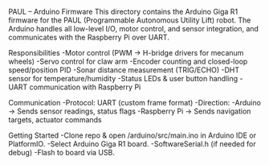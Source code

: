 PAUL – Arduino Firmware
This directory contains the Arduino Giga R1 firmware for the PAUL (Programmable Autonomous Utility Lift) robot. The Arduino handles all low-level I/O, motor control, and sensor integration, and communicates with the Raspberry Pi over UART.

Responsibilities
-Motor control (PWM → H-bridge drivers for mecanum wheels)
-Servo control for claw arm
-Encoder counting and closed-loop speed/position PID
-Sonar distance measurement (TRIG/ECHO)
-DHT sensor for temperature/humidity
-Status LEDs & user button handling
-UART communication with Raspberry Pi

Communication
-Protocol: UART (custom frame format)
-Direction:
 -Arduino → Sends sensor readings, status flags
 -Raspberry Pi → Sends navigation targets, actuator commands

Getting Started
-Clone repo & open /arduino/src/main.ino in Arduino IDE or PlatformIO.
-Select Arduino Giga R1 board.
-SoftwareSerial.h (if needed for debug)
-Flash to board via USB.
